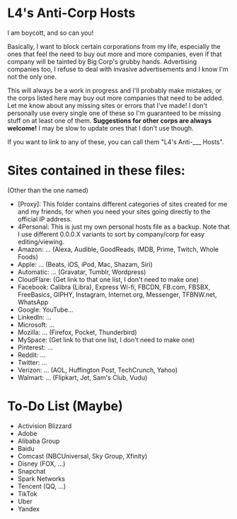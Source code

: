 # L4's Anti-Corp Hosts

I am boycott, and so can you!

Basically, I want to block certain corporations from my life, especially the ones that feel the need to buy out more and more companies, even if that company will be tainted by Big Corp's grubby hands. Advertising companies too, I refuse to deal with invasive advertisements and I know I'm not the only one.

This will always be a work in progress and I'll probably make mistakes, or the corps listed here may buy out more companies that need to be added. Let me know about any missing sites or errors that I've made! I don't personally use every single one of these so I'm guaranteed to be missing stuff on at least one of them. **Suggestions for other corps are always welcome!** I may be slow to update ones that I don't use though.

If you want to link to any of these, you can call them "L4's Anti-___ Hosts".

# Sites contained in these files:
(Other than the one named)

* [Proxy]: This folder contains different categories of sites created for me and my friends, for when you need your sites going directly to the official IP address. 
* 4Personal: This is just my own personal hosts file as a backup. Note that I use different 0.0.0.X variants to sort by company/corp for easy editing/viewing.
* Amazon: ... (Alexa, Audible, GoodReads, IMDB, Prime, Twitch, Whole Foods)
* Apple: ... (Beats, iOS, iPod, Mac, Shazam, Siri)
* Automatic: ... (Gravatar, Tumblr, Wordpress)
* CloudFlare: (Get link to that one list, I don't need to make one)
* Facebook: Calibra (Libra), Express Wi-fi, FBCDN, FB.com, FBSBX, FreeBasics, GIPHY, Instagram, Internet.org, Messenger, TFBNW.net, WhatsApp
* Google: YouTube...
* LinkedIn: ...
* Microsoft: ...
* Mozilla: ... (Firefox, Pocket, Thunderbird)
* MySpace: (Get link to that one list, I don't need to make one)
* Pinterest: ...
* Reddit: ...
* Twitter: ...
* Verizon: ... (AOL, Huffington Post, TechCrunch, Yahoo)
* Walmart: ... (Flipkart, Jet, Sam's Club, Vudu)

# To-Do List (Maybe)
* Activision Blizzard
* Adobe
* Alibaba Group
* Baidu
* Comcast (NBCUniversal, Sky Group, Xfinity)
* Disney (FOX, ...)
* Snapchat
* Spark Networks
* Tencent (QQ, ...)
* TikTok
* Uber
* Yandex
